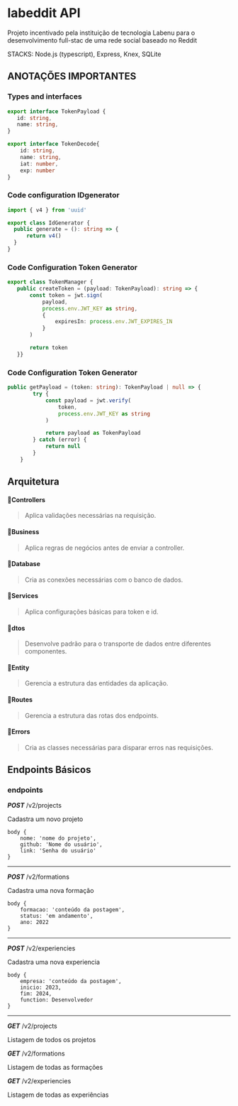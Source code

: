 # labeddit API
Projeto incentivado pela instituição de tecnologia Labenu para o desenvolvimento full-stac de uma rede social baseado no Reddit

STACKS: Node.js (typescript), Express, Knex, SQLite

## ANOTAÇÕES IMPORTANTES
 ### Types and interfaces

 ```ts
 export interface TokenPayload {
    id: string,
    name: string,
}
 ```

```ts
export interface TokenDecode{
    id: string,
    name: string,
    iat: number,
    exp: number
}
 ```

 ### Code configuration IDgenerator
  ```ts
 import { v4 } from 'uuid'

 export class IdGenerator {
    public generate = (): string => {
        return v4()
    }
 }
 ```
 ### Code Configuration Token Generator

 ```ts
export class TokenManager {
    public createToken = (payload: TokenPayload): string => {
        const token = jwt.sign(
            payload,
            process.env.JWT_KEY as string,
            {
                expiresIn: process.env.JWT_EXPIRES_IN
            }
        )

        return token
    }}
 ```
### Code Configuration Token Generator

```ts
public getPayload = (token: string): TokenPayload | null => {
        try {
            const payload = jwt.verify(
                token,
                process.env.JWT_KEY as string
            )

            return payload as TokenPayload
        } catch (error) {
            return null
        }
    }
```

## Arquitetura

#### 📂Controllers
> Aplica validações necessárias na requisição.
#### 📂Business
> Aplica regras de negócios antes de enviar a controller.
#### 📂Database
> Cria as conexões necessárias com o banco de dados.
#### 📂Services
> Aplica configurações básicas para token e id.
#### 📂dtos
> Desenvolve padrão para o transporte de dados entre diferentes componentes.
#### 📂Entity
> Gerencia a estrutura das entidades da aplicação.
#### 📂Routes
> Gerencia a estrutura das rotas dos endpoints.
#### 📂Errors
> Cria as classes necessárias para disparar erros nas requisições.

## Endpoints Básicos
### endpoints

**_POST_** /v2/projects

Cadastra um novo projeto

    body {
        nome: 'nome do projeto',
        github: 'Nome do usuário',
        link: 'Senha do usuário'
    }
---
**_POST_** /v2/formations

Cadastra uma nova formação

    body {
        formacao: 'conteúdo da postagem',
        status: 'em andamento',
        ano: 2022
    }
---

**_POST_** /v2/experiencies

Cadastra uma nova experiencia

    body {
        empresa: 'conteúdo da postagem',
        inicio: 2023,
        fim: 2024,
        function: Desenvolvedor
    }
---

**_GET_** /v2/projects

Listagem de todos os projetos

**_GET_** /v2/formations

Listagem de todas as formações

**_GET_** /v2/experiencies

Listagem de todas as experiências